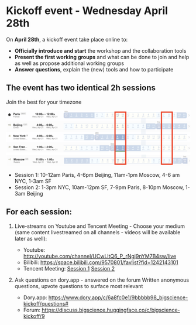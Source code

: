 # Kickoff event - Wednesday April 28th 

On **April 28th**, a kickoff event take place online to:

*   **Officially introduce and start** the workshop and the collaboration tools
*   **Present the first working groups** and what can be done to join and help as well as  propose additional working groups
*   **Answer questions**, explain the (new) tools and how to participate

## The event has two identical 2h sessions
Join the best for your timezone

![schedule](uploads/images/schedule.png "schedule")

- Session 1: 10-12am Paris, 4-6pm Beijing, 11am-1pm Moscow, 4-6 am NYC, 1-3am SF
- Session 2: 1-3pm NYC, 10am-12pm SF, 7-9pm Paris, 8-10pm Moscow, 1-3am Beijing

## For each session:

1. Live-streams on Youtube and Tencent Meeting - Choose your medium (same content livestreamed on all channels - videos will be available later as well):
    - Youtube: http://youtube.com/channel/UCwLltQ6_P_rNgj9nYM7B4sw/live
    - Bilibili: https://space.bilibili.com/9570801/favlist?fid=1242143101
    - Tencent Meeting: [Session 1](https://meeting.tencent.com/s/jrZd4hEq5k2V) [Session 2](https://meeting.tencent.com/s/JGBUgYP1gK7K)

2. Ask questions on dory.app - answered on the forum
    Written anonymous questions, upvote questions to surface most relevant
    - Dory.app: https://www.dory.app/c/6a8fc0e1/9bbbbb98_bigscience-kickoff/questions#
    - Forum: https://discuss.bigscience.huggingface.co/c/bigscience-kickoff/9 
